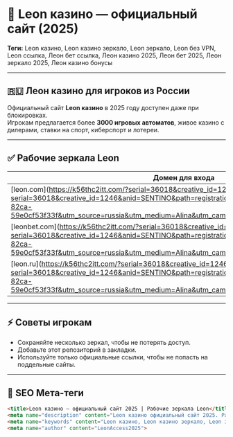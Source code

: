 # 🧩 Leon казино — официальный сайт (2025)

**Теги:** Leon казино, Leon казино зеркало, Leon зеркало, Leon без VPN, Leon ссылка, Леон бет ссылка, Леон казино 2025, Леон бет 2025, Леон зеркало 2025, Леон казино бонусы  

---

## 🇷🇺 Леон казино для игроков из России

Официальный сайт **Leon казино** в 2025 году доступен даже при блокировках.  
Игрокам предлагается более **3000 игровых автоматов**, живое казино с дилерами, ставки на спорт, киберспорт и лотереи.  

---

## ✅ Рабочие зеркала Leon

| Домен для входа | Доступность | Назначение |
|-----------------|-------------|------------|
| [leon.com](https://k56thc2itt.com/?serial=36018&creative_id=1246](https://k56thc2itt.com/?serial=36018&creative_id=1246&anid=SENTINO&path=registration&retentionId=a8aecea0-2dac-41a0-82ca-59e0cf53f33f&utm_source=russia&utm_medium=Alina&utm_campaign=KingQONK&utm_term=SENTINO) | ✔ Работает | Основное зеркало |
| [leonbet.com](https://k56thc2itt.com/?serial=36018&creative_id=1246](https://k56thc2itt.com/?serial=36018&creative_id=1246&anid=SENTINO&path=registration&retentionId=a8aecea0-2dac-41a0-82ca-59e0cf53f33f&utm_source=russia&utm_medium=Alina&utm_campaign=KingQONK&utm_term=SENTINO) | ✔ Работает | Ставки и казино |
| [leon.ru](https://k56thc2itt.com/?serial=36018&creative_id=1246](https://k56thc2itt.com/?serial=36018&creative_id=1246&anid=SENTINO&path=registration&retentionId=a8aecea0-2dac-41a0-82ca-59e0cf53f33f&utm_source=russia&utm_medium=Alina&utm_campaign=KingQONK&utm_term=SENTINO) | ✔ Работает | Для РФ пользователей |

---

## ⚡ Советы игрокам

- Сохраняйте несколько зеркал, чтобы не потерять доступ.  
- Добавьте этот репозиторий в закладки.  
- Используйте только официальные ссылки, чтобы не попасть на поддельные сайты.  

---

## 🧠 SEO Мета-теги

```html
<title>Leon казино — официальный сайт 2025 | Рабочие зеркала Leon</title>
<meta name="description" content="Leon казино официальный сайт 2025. Рабочие зеркала для входа в LeonBet и Leon Casino из России без VPN. Быстрый доступ и бонусы.">
<meta name="keywords" content="Leon казино, Leon казино зеркало, Leon зеркало 2025, LeonBet зеркало, Леон RU, Leon Casino вход, Леон казино бонусы">
<meta name="author" content="LeonAccess2025">

